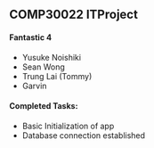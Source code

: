 ## COMP30022 ITProject
#### Fantastic 4
- Yusuke Noishiki
- Sean Wong
- Trung Lai (Tommy)
- Garvin

#### Completed Tasks:
- Basic Initialization of app
- Database connection established

